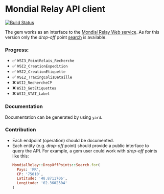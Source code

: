 # Mondial Relay API client

[![Build Status](https://travis-ci.org/vinted/mondial_relay.svg?branch=master)](https://travis-ci.org/vinted/mondial_relay)

The gem works as an interface to the
[Mondial Relay Web service](https://api.mondialrelay.com/Web_Services.asmx).
As for this version only the *drop-off* point
[search](https://api.mondialrelay.com/Web_Services.asmx?op=WSI3_PointRelais_Recherche)
is available.

### Progress:
- ✅ `WSI3_PointRelais_Recherche`
- ✅ `WSI2_CreationExpedition`
- ✅ `WSI2_CreationEtiquette`
- ✅ `WSI2_TracingColisDetaille`
- ❌ `WSI2_RechercheCP`
- ❌ `WSI3_GetEtiquettes`
- ❌ `WSI2_STAT_Label`

### Documentation
Documentation can be generated by using `yard`.

### Contribution
- Each endpoint (operation) should be documented.
- Each entity (e.g. *drop-off* point) should provide a public interface to query the API.
For example, a gem user could work with *drop-off* points like this:
    ```ruby
    MondialRelay::DropOffPoints::Search.for(
      Pays: 'FR',
      CP: '75010',
      Latitude: '48.8711706',
      Longitude: '02.3602504'
    )
    ```
